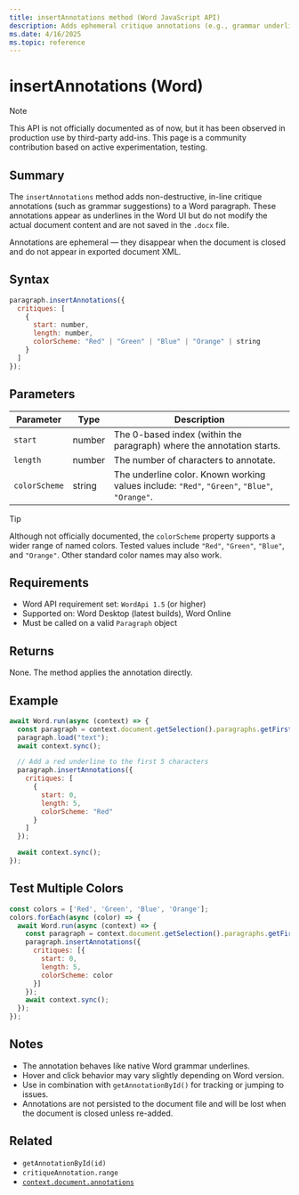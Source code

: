 ```yaml
---
title: insertAnnotations method (Word JavaScript API)
description: Adds ephemeral critique annotations (e.g., grammar underlines) to Word paragraphs using Office.js without modifying document content.
ms.date: 4/16/2025
ms.topic: reference
---
```


# insertAnnotations (Word)

> [!NOTE]
> This API is not officially documented as of now, but it has been observed in production use by third-party add-ins. This page is a community contribution based on active experimentation, testing.

## Summary

The `insertAnnotations` method adds non-destructive, in-line critique annotations (such as grammar suggestions) to a Word paragraph. These annotations appear as underlines in the Word UI but do not modify the actual document content and are not saved in the `.docx` file.

Annotations are ephemeral — they disappear when the document is closed and do not appear in exported document XML.

## Syntax

```javascript
paragraph.insertAnnotations({
  critiques: [
    {
      start: number,
      length: number,
      colorScheme: "Red" | "Green" | "Blue" | "Orange" | string
    }
  ]
});
```

## Parameters

| Parameter    | Type    | Description |
|--------------|---------|-------------|
| `start`      | number  | The 0-based index (within the paragraph) where the annotation starts. |
| `length`     | number  | The number of characters to annotate. |
| `colorScheme`| string  | The underline color. Known working values include: `"Red"`, `"Green"`, `"Blue"`, `"Orange"`. |

> [!TIP]
> Although not officially documented, the `colorScheme` property supports a wider range of named colors. Tested values include `"Red"`, `"Green"`, `"Blue"`, and `"Orange"`. Other standard color names may also work.

## Requirements

- Word API requirement set: `WordApi 1.5` (or higher)
- Supported on: Word Desktop (latest builds), Word Online
- Must be called on a valid `Paragraph` object

## Returns

None. The method applies the annotation directly.

## Example

```javascript
await Word.run(async (context) => {
  const paragraph = context.document.getSelection().paragraphs.getFirst();
  paragraph.load("text");
  await context.sync();

  // Add a red underline to the first 5 characters
  paragraph.insertAnnotations({
    critiques: [
      {
        start: 0,
        length: 5,
        colorScheme: "Red"
      }
    ]
  });

  await context.sync();
});
```

## Test Multiple Colors

```javascript
const colors = ['Red', 'Green', 'Blue', 'Orange'];
colors.forEach(async (color) => {
  await Word.run(async (context) => {
    const paragraph = context.document.getSelection().paragraphs.getFirst();
    paragraph.insertAnnotations({
      critiques: [{
        start: 0,
        length: 5,
        colorScheme: color
      }]
    });
    await context.sync();
  });
});
```

## Notes

- The annotation behaves like native Word grammar underlines.
- Hover and click behavior may vary slightly depending on Word version.
- Use in combination with `getAnnotationById()` for tracking or jumping to issues.
- Annotations are not persisted to the document file and will be lost when the document is closed unless re-added.

## Related

- `getAnnotationById(id)`
- `critiqueAnnotation.range`
- [`context.document.annotations`](https://learn.microsoft.com/javascript/api/word/word.document?view=word-js-preview&preserve-view=true#annotations)